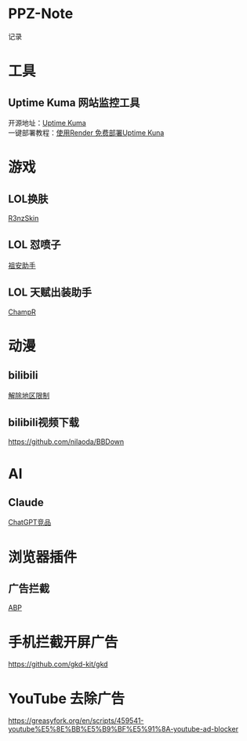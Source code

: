 # PPZ-Note
记录

# 工具
## Uptime Kuma 网站监控工具
开源地址：[Uptime Kuma](https://github.com/louislam/uptime-kuma)<br>
一键部署教程：[使用Render 免费部署Uptime Kuna](https://blog.sxbai.com/archives/render-da-jian-uptime-kuma-jian-kong)

# 游戏
## LOL换肤
[R3nzSkin](https://github.com/R3nzTheCodeGOD/R3nzSkin)

## LOL 怼喷子
[祖安助手](https://github.com/liuke-wuhan/ZuAnBot)

## LOL 天赋出装助手
[ChampR](http://https://github.com/cangzhang/champ-r)



# 动漫
## bilibili
[解除地区限制](https://github.com/yujincheng08/BiliRoaming)

## bilibili视频下载
https://github.com/nilaoda/BBDown


# AI
## Claude
[ChatGPT竞品](https://www.anthropic.com/claude-in-slack)

# 浏览器插件
## 广告拦截
[ABP](https://adblockplus.org/)
# 手机拦截开屏广告
https://github.com/gkd-kit/gkd
# YouTube 去除广告
https://greasyfork.org/en/scripts/459541-youtube%E5%8E%BB%E5%B9%BF%E5%91%8A-youtube-ad-blocker



